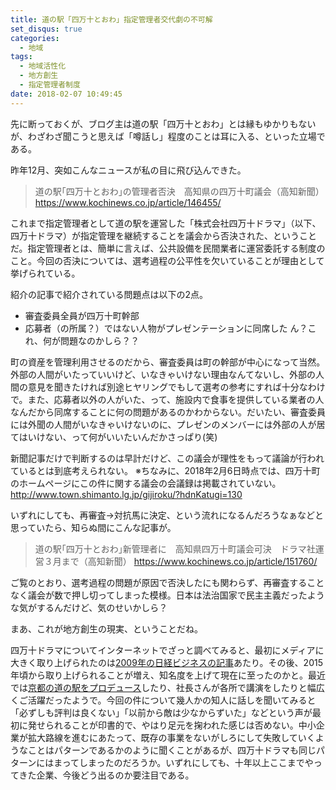 ```yaml
---
title: 道の駅「四万十とおわ」指定管理者交代劇の不可解
set_disqus: true
categories:
  - 地域
tags:
  - 地域活性化
  - 地方創生
  - 指定管理者制度
date: 2018-02-07 10:49:45
---
```

先に断っておくが、ブログ主は道の駅「四万十とおわ」とは縁もゆかりもないが、わざわざ聞こうと思えば「噂話し」程度のことは耳に入る、といった立場である。

昨年12月、突如こんなニュースが私の目に飛び込んできた。

> 道の駅｢四万十とおわ｣の管理者否決　高知県の四万十町議会（高知新聞）
> <https://www.kochinews.co.jp/article/146455/>

これまで指定管理者として道の駅を運営した「株式会社四万十ドラマ」（以下、四万十ドラマ）が指定管理を継続することを議会から否決された、ということだ。指定管理者とは、簡単に言えば、公共設備を民間業者に運営委託する制度のこと。今回の否決については、選考過程の公平性を欠いていることが理由として挙げられている。

紹介の記事で紹介されている問題点は以下の2点。
- 審査委員全員が四万十町幹部
- 応募者（の所属？）ではない人物がプレゼンテーションに同席した
ん？これ、何が問題なのかしら？？

町の資産を管理利用させるのだから、審査委員は町の幹部が中心になって当然。外部の人間がいたっていいけど、いなきゃいけない理由なんてないし、外部の人間の意見を聞きたければ別途ヒヤリングでもして選考の参考にすれば十分なわけで。また、応募者以外の人がいた、って、施設内で食事を提供している業者の人なんだから同席することに何の問題があるのかわからない。だいたい、審査委員には外聞の人間がいなきゃいけないのに、プレゼンのメンバーには外部の人が居てはいけない、って何がいいたいんだかさっぱり(笑)

新聞記事だけで判断するのは早計だけど、この議会が理性をもって議論が行われているとは到底考えられない。
※ちなみに、2018年2月6日時点では、四万十町のホームページにこの件に関する議会の会議録は掲載されていない。<http://www.town.shimanto.lg.jp/gijiroku/?hdnKatugi=130>

いずれにしても、再審査→対抗馬に決定、という流れになるんだろうなぁなどと思っていたら、知らぬ間にこんな記事が。

> 道の駅｢四万十とおわ｣新管理者に　高知県四万十町議会可決　ドラマ社運営３月まで（高知新聞）
> <https://www.kochinews.co.jp/article/151760/>

ご覧のとおり、選考過程の問題が原因で否決したにも関わらず、再審査することなく議会が数で押し切ってしまった模様。日本は法治国家で民主主義だったような気がするんだけど、気のせいかしら？

まあ、これが地方創生の現実、ということだね。

四万十ドラマについてインターネットでざっと調べてみると、最初にメディアに大きく取り上げられたのは[2009年の日経ビジネスの記事](http://business.nikkeibp.co.jp/article/topics/20091125/210559/)あたり。その後、2015年頃から取り上げられることが増え、知名度を上げて現在に至ったのかと。最近では[京都の道の駅をプロデュース](https://michinoeki.kyoto.jp/4738.html)したり、社長さんが各所で講演をしたりと幅広くご活躍だったようで。今回の件について幾人かの知人に話しを聞いてみると「必ずしも評判は良くない」「以前から敵は少なからずいた」などという声が最初に発せられることが印書的で、やはり足元を掬われた感じは否めない。中小企業が拡大路線を進むにあたって、既存の事業をないがしろにして失敗していくようなことはパターンであるかのように聞くことがあるが、四万十ドラマも同じパターンにはまってしまったのだろうか。いずれにしても、十年以上ここまでやってきた企業、今後どう出るのか要注目である。